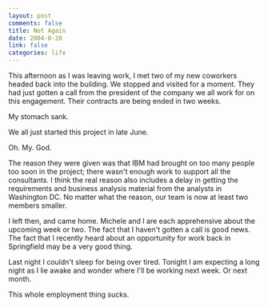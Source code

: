 ```yaml
--- 
layout: post
comments: false
title: Not Again
date: 2004-8-20
link: false
categories: life
---
```

This afternoon as I was leaving work, I met two of my new coworkers headed back into the building. We stopped and visited for a moment. They had just gotten a call from the president of the company we all work for on this engagement. Their contracts are being ended in two weeks.

My stomach sank.

We all just started this project in late June.

Oh. My. God.

The reason they were given was that IBM had brought on too many people too soon in the project; there wasn't enough work to support all the consultants. I think the real reason also includes a delay in getting the requirements and business analysis material from the analysts in Washington DC. No matter what the reason, our team is now at least two members smaller.

I left then, and came home. Michele and I are each apprehensive about the upcoming week or two. The fact that I haven't gotten a call is good news. The fact that I recently heard about an opportunity for work back in Springfield may be a very good thing.

Last night I couldn't sleep for being over tired. Tonight I am expecting a long night as I lie awake and wonder where I'll be working next week. Or next month.

This whole employment thing sucks.
